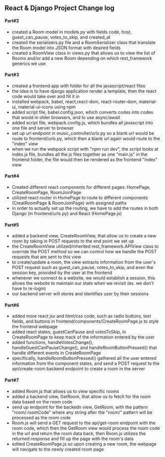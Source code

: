## React & Django Project Change log

#### Part#2

- created a Room model in models.py with fields code, host, guest_can_pause, votes_to_skip, and created_at
- created the serializers.py file and a RoomSerializer class that translate the Room model into JSON format with desired fields
- created a RoomView class in views.py that allows us to view the list of Rooms and/or add a new Room depending on which rest_framework generics we use

#### Part#3

- created a frontend app with folder for all the javascript/react files
- the idea is to have django application render a template, then the react code would take over and fill it in
- installed webpack, babel, react,react-dom, react-router-dom, material-ui, material-ui-icons using npm
- added script file, babel.config.json, which converts codes into codes that would in older browsers, and to use async/await
- added script file, webpack.config.js, which bundles all javascript into one file and server to browser
- set up url endpoint in music_controller/urls.py so a blank url would be route to frontend/urls.py, which then a blank url again would route to the "index" view
- when we run the webpack script with "npm run dev", the script looks at index.js file, bundles all the js files together as one "main.js" in the frontend folder, the file would then be rendered as the frontend "index" view

#### Part#4

- Created different react components for different pages: HomePage, CreateRoomPage, RoomJoinPage
- utilized react router in HomePage to route to different components (CreatRoomPage & RoomJoinPage) with assigned paths
- in order to actually set up the routing, we have to add the routes in both Django (in frontend/urls.py) and React (HomePage.js)

#### Part#5

- added a backend view, CreateRoomView, that allow us to create a new room by taking in POST requests to the end point we set up
- the CreateRoomView utilized/inherited rest_framework.APIView class to override the POST method so we can control how we handle the POST requests that are sent to this view
- to create/update a room, the view extracts information from the user's POST request such as guest_can_pause, votes_to_skip, and even the session key, provided by the user at the frontend
- whenever we connect to a website, we would establish a session, this allows the website to maintain our state when we revisit (ex. we don't have to re-login)
- our backend server will stores and identifies user by their sessions

#### Part#6

- added more react jsx and html/css code, such as radio buttons, text fields, and buttons in frontend/components/CreateRoomPage.js to style the frontend webpage
- added react states, guestCanPause and votesToSkip, in CreateRoomPage to keep track of the information entered by the user
- added functions, handleVotesChange(), handleGuestCanPauseChange(), and handleRoomButtonPressed() that handle different events in CreateRoomPage
- specifically, handleRoomButtonPressed() gathered all the user entered information from the component states, and send a POST request to the api/create-room backend endpoint to create a room in the server

#### Part#7

- added Room.js that allows us to view specific rooms
- added a backend view, GetRoom, that allow us to fetch for the room data based on the room code
- send up endpoint for the backedn view, GetRoom, with the pattern "room/:roomCode" where any string after the "room/" pattern will be processed as the room code
- Room.js will send a GET request to the api/get-room endpoint with the room code, which then the GetRoom view would process the room code in the url and return the room data back, then Room.js utilizes the returned response and fill up the page with the room's data
- edited CreateRoomPage.js so upon creating a new room, the webpage will navigate to the newly created room page
